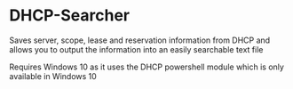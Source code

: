 # DHCP-Searcher
Saves server, scope, lease and reservation information from DHCP and allows you to output the information into an easily searchable text file

Requires Windows 10 as it uses the DHCP powershell module which is only available in Windows 10
